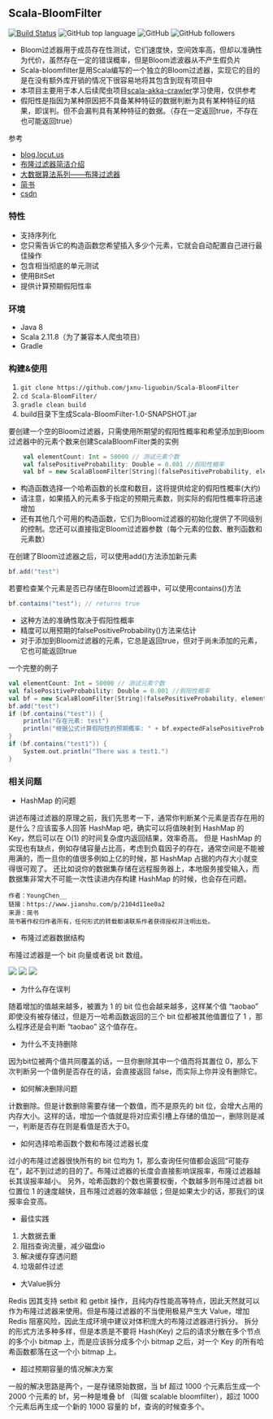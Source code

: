 Scala-BloomFilter
---
[![Build Status](https://travis-ci.org/jxnu-liguobin/Scala-BloomFilter.svg?branch=master)](https://travis-ci.org/jxnu-liguobin/Scala-BloomFilter)
![GitHub top language](https://img.shields.io/github/languages/top/jxnu-liguobin/Scala-BloomFilter.svg)
![GitHub](https://img.shields.io/github/license/jxnu-liguobin/Scala-BloomFilter.svg)
![GitHub followers](https://img.shields.io/github/followers/jxnu-liguobin.svg)

- Bloom过滤器用于成员存在性测试，它们速度快，空间效率高，但却以准确性为代价，虽然存在一定的错误概率，但是Bloom滤波器从不产生假负片
- Scala-bloomfilter是用Scala编写的一个独立的Bloom过滤器，实现它的目的是在没有额外库开销的情况下很容易地将其包含到现有项目中 
- 本项目主要用于本人后续爬虫项目[scala-akka-crawler](https://github.com/jxnu-liguobin/scala-akka-crawler)学习使用，仅供参考
- 假阳性是指因为某种原因把不具备某种特征的数据判断为具有某种特征的结果，即误判。但不会漏判具有某种特征的数据。（存在一定返回true，不存在也可能返回true）

参考

- [blog.locut.us](http://blog.locut.us/2008/01/12/a-decent-stand-alone-java-bloom-filter-implementation/)
- [布隆过滤器简洁介绍](https://blog.csdn.net/xinzhongtianxia/article/details/81294922)
- [大数据算法系列——布隆过滤器](https://www.cnblogs.com/zengdan-develpoer/p/4425167.html)
- [简书](https://www.jianshu.com/p/2104d11ee0a2)
- [csdn](https://blog.csdn.net/tianyaleixiaowu/article/details/74721877)

### 特性

* 支持序列化
* 您只需告诉它的构造函数您希望插入多少个元素，它就会自动配置自己进行最佳操作
* 包含相当彻底的单元测试
* 使用BitSet
* 提供计算预期假阳性率

### 环境

- Java 8
- Scala 2.11.8（为了兼容本人爬虫项目）
- Gradle

### 构建&使用

1. ```git clone https://github.com/jxnu-liguobin/Scala-BloomFilter```
2. ```cd Scala-BloomFilter/ ```
3. ```gradle clean build```
4. build目录下生成Scala-BloomFilter-1.0-SNAPSHOT.jar

要创建一个空的Bloom过滤器，只需使用所期望的假阳性概率和希望添加到Bloom过滤器中的元素个数来创建ScalaBloomFilter类的实例


```scala
    val elementCount: Int = 50000 // 测试元素个数
    val falsePositiveProbability: Double = 0.001 //假阳性概率
    val bf = new ScalaBloomFilter[String](falsePositiveProbability, elementCount)
```
* 构造函数选择一个哈希函数的长度和数目，这将提供给定的假阳性概率(大约)
* 请注意，如果插入的元素多于指定的预期元素数，则实际的假阳性概率将迅速增加
* 还有其他几个可用的构造函数，它们为Bloom过滤器的初始化提供了不同级别的控制。您还可以直接指定Bloom过滤器参数（每个元素的位数、散列函数和元素数）

在创建了Bloom过滤器之后，可以使用add()方法添加新元素
```scala
bf.add("test")
```

若要检查某个元素是否已存储在Bloom过滤器中，可以使用contains()方法
```scala
bf.contains("test"); // returns true
```

* 这种方法的准确性取决于假阳性概率
* 精度可以用预期的falsePositiveProbability()方法来估计
* 对于添加到Bloom过滤器的元素，它总是返回true，但对于尚未添加的元素，它也可能返回true

一个完整的例子

```scala
val elementCount: Int = 50000 // 测试元素个数
val falsePositiveProbability: Double = 0.001 //假阳性概率
val bf = new ScalaBloomFilter[String](falsePositiveProbability, elementCount)
bf.add("test")
if (bf.contains("test")) {
    println("存在元素: test")
    println("根据公式计算假阳性的预期概率: " + bf.expectedFalsePositiveProbability)
}
if (bf.contains("test1")) {
    System.out.println("There was a test1.")
}
```

### 相关问题

* HashMap 的问题

讲述布隆过滤器的原理之前，我们先思考一下，通常你判断某个元素是否存在用的是什么？应该蛮多人回答 HashMap 吧，确实可以将值映射到 HashMap 的 Key，然后可以在 O(1) 的时间复杂度内返回结果，效率奇高。
但是 HashMap 的实现也有缺点，例如存储容量占比高，考虑到负载因子的存在，通常空间是不能被用满的，而一旦你的值很多例如上亿的时候，那 HashMap 占据的内存大小就变得很可观了。
还比如说你的数据集存储在远程服务器上，本地服务接受输入，而数据集非常大不可能一次性读进内存构建 HashMap 的时候，也会存在问题。

    作者：YoungChen__
    链接：https://www.jianshu.com/p/2104d11ee0a2
    来源：简书
    简书著作权归作者所有，任何形式的转载都请联系作者获得授权并注明出处。
    
* 布隆过滤器数据结构    

布隆过滤器是一个 bit 向量或者说 bit 数组。

![](https://github.com/jxnu-liguobin/Scala-BloomFilter/blob/master/src/main/resources/array.jpg)
![](https://github.com/jxnu-liguobin/Scala-BloomFilter/blob/master/src/main/resources/hash.jpg)
![](https://github.com/jxnu-liguobin/Scala-BloomFilter/blob/master/src/main/resources/error.jpg)

* 为什么存在误判

随着增加的值越来越多，被置为 1 的 bit 位也会越来越多，这样某个值 “taobao” 即使没有被存储过，但是万一哈希函数返回的三个 bit 位都被其他值置位了 1 ，那么程序还是会判断 “taobao” 这个值存在。

* 为什么不支持删除

因为bit位被两个值共同覆盖的话，一旦你删除其中一个值而将其置位 0，那么下次判断另一个值例是否存在的话，会直接返回 false，而实际上你并没有删除它。

* 如何解决删除问题

计数删除。但是计数删除需要存储一个数值，而不是原先的 bit 位，会增大占用的内存大小。这样的话，增加一个值就是将对应索引槽上存储的值加一，删除则是减一，判断是否存在则是看值是否大于0。

* 如何选择哈希函数个数和布隆过滤器长度

过小的布隆过滤器很快所有的 bit 位均为 1，那么查询任何值都会返回“可能存在”，起不到过滤的目的了。布隆过滤器的长度会直接影响误报率，布隆过滤器越长其误报率越小。
另外，哈希函数的个数也需要权衡，个数越多则布隆过滤器 bit 位置位 1 的速度越快，且布隆过滤器的效率越低；但是如果太少的话，那我们的误报率会变高。

* 最佳实践

1. 大数据去重
2. 阻挡查询流量，减少磁盘io
3. 解决缓存穿透问题
4. 垃圾邮件过滤

* 大Value拆分

Redis 因其支持 setbit 和 getbit 操作，且纯内存性能高等特点，因此天然就可以作为布隆过滤器来使用。但是布隆过滤器的不当使用极易产生大 Value，增加 Redis 阻塞风险，因此生成环境中建议对体积庞大的布隆过滤器进行拆分。
拆分的形式方法多种多样，但是本质是不要将 Hash(Key) 之后的请求分散在多个节点的多个小 bitmap 上，而是应该拆分成多个小 bitmap 之后，对一个 Key 的所有哈希函数都落在这一个小 bitmap 上。

* 超过预期容量的情况解决方案

一般的解决思路是两个，一是存储原始数据，当 bf 超过 1000 个元素后生成一个 2000 个元素的 bf，另一种是堆叠 bf （叫做 scalable bloomfilter），超过 1000 个元素后再生成一个新的 1000 容量的 bf，查询的时候查多个。